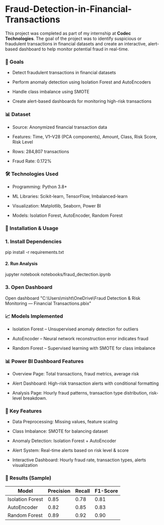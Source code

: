 # Fraud-Detection-in-Financial-Transactions
This project was completed as part of my internship at **Codec Technologies**. The goal of the project was to identify suspicious or fraudulent transactions in financial datasets and create an interactive, alert-based dashboard to help monitor potential fraud in real-time.
### 🎯 Goals
- Detect fraudulent transactions in financial datasets

- Perform anomaly detection using Isolation Forest and AutoEncoders

- Handle class imbalance using SMOTE

- Create alert-based dashboards for monitoring high-risk transactions

### 📊 Dataset

- Source: Anonymized financial transaction data

- Features: Time, V1–V28 (PCA components), Amount, Class, Risk Score, Risk Level

- Rows: 284,807 transactions

- Fraud Rate: 0.172%

### 🛠 Technologies Used

- Programming: Python 3.8+

- ML Libraries: Scikit-learn, TensorFlow, Imbalanced-learn

- Visualization: Matplotlib, Seaborn, Power BI

- Models: Isolation Forest, AutoEncoder, Random Forest

### 🚀 Installation & Usage
### 1. Install Dependencies
pip install -r requirements.txt

#### 2. Run Analysis
jupyter notebook notebooks/fraud_dectection.ipynb

### 3. Open Dashboard

Open dashboard "C:\Users\misht\OneDrive\Fraud Detection & Risk Monitoring — Financial Transactions.pbix"

### 📈 Models Implemented

- Isolation Forest – Unsupervised anomaly detection for outliers

- AutoEncoder – Neural network reconstruction error indicates fraud

- Random Forest – Supervised learning with SMOTE for class imbalance

### 📊 Power BI Dashboard Features

- Overview Page: Total transactions, fraud metrics, average risk

- Alert Dashboard: High-risk transaction alerts with conditional formatting

- Analysis Page: Hourly fraud patterns, transaction type distribution, risk-level breakdown.

 ### 🔧 Key Features

- Data Preprocessing: Missing values, feature scaling

- Class Imbalance: SMOTE for balancing dataset

- Anomaly Detection: Isolation Forest + AutoEncoder

- Alert System: Real-time alerts based on risk level & score

- Interactive Dashboard: Hourly fraud rate, transaction types, alerts visualization

### 📄 Results (Sample)
| Model            | Precision | Recall | F1-Score |
|-----------------|-----------|--------|----------|
| Isolation Forest | 0.85      | 0.78   | 0.81     |
| AutoEncoder      | 0.82      | 0.85   | 0.83     |
| Random Forest    | 0.89      | 0.92   | 0.90     |

